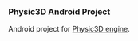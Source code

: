 ### Physic3D Android Project

Android project for [Physic3D engine](https://git.bariscodefx.tr/physic3d/engine/physic3d-engine).

